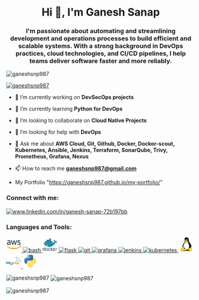 <h1 align="center">Hi 👋, I'm Ganesh Sanap</h1>
<h3 align="center">I'm passionate about automating and streamlining development and operations processes to build efficient and scalable systems. With a strong background in DevOps practices, cloud technologies, and CI/CD pipelines, I help teams deliver software faster and more reliably.</h3>

<p align="left"> <img src="https://komarev.com/ghpvc/?username=ganeshsnp987&label=Profile%20views&color=0e75b6&style=flat" alt="ganeshsnp987" /> </p>

<p align="left"> <a href="https://github.com/ryo-ma/github-profile-trophy"><img src="https://github-profile-trophy.vercel.app/?username=ganeshsnp987" alt="ganeshsnp987" /></a> </p>

- 🔭 I’m currently working on **DevSecOps projects**

- 🌱 I’m currently learning **Python for DevOps**

- 👯 I’m looking to collaborate on **Cloud Native Projects**

- 🤝 I’m looking for help with **DevOps**

- 💬 Ask me about **AWS Cloud, Git, Github, Docker, Dockor-scout, Kubernetes, Ansible, Jenkins, Terraform, SonarQube, Trivy, Prometheus, Grafana, Nexus**

- 📫 How to reach me **ganeshsnp987@gmail.com**

- My Portfolio "https://ganeshsnp987.github.io/my-portfolio/"

<h3 align="left">Connect with me:</h3>
<p align="left">
<a href="https://linkedin.com/in/www.linkedin.com/in/ganesh-sanap-72b197bb" target="blank"><img align="center" src="https://raw.githubusercontent.com/rahuldkjain/github-profile-readme-generator/master/src/images/icons/Social/linked-in-alt.svg" alt="www.linkedin.com/in/ganesh-sanap-72b197bb" height="30" width="40" /></a>
</p>

<h3 align="left">Languages and Tools:</h3>
<p align="left"> <a href="https://aws.amazon.com" target="_blank" rel="noreferrer"> <img src="https://raw.githubusercontent.com/devicons/devicon/master/icons/amazonwebservices/amazonwebservices-original-wordmark.svg" alt="aws" width="40" height="40"/> </a> <a href="https://www.gnu.org/software/bash/" target="_blank" rel="noreferrer"> <img src="https://www.vectorlogo.zone/logos/gnu_bash/gnu_bash-icon.svg" alt="bash" width="40" height="40"/> </a> <a href="https://www.docker.com/" target="_blank" rel="noreferrer"> <img src="https://raw.githubusercontent.com/devicons/devicon/master/icons/docker/docker-original-wordmark.svg" alt="docker" width="40" height="40"/> </a> <a href="https://flask.palletsprojects.com/" target="_blank" rel="noreferrer"> <img src="https://www.vectorlogo.zone/logos/pocoo_flask/pocoo_flask-icon.svg" alt="flask" width="40" height="40"/> </a> <a href="https://git-scm.com/" target="_blank" rel="noreferrer"> <img src="https://www.vectorlogo.zone/logos/git-scm/git-scm-icon.svg" alt="git" width="40" height="40"/> </a> <a href="https://grafana.com" target="_blank" rel="noreferrer"> <img src="https://www.vectorlogo.zone/logos/grafana/grafana-icon.svg" alt="grafana" width="40" height="40"/> </a> <a href="https://www.jenkins.io" target="_blank" rel="noreferrer"> <img src="https://www.vectorlogo.zone/logos/jenkins/jenkins-icon.svg" alt="jenkins" width="40" height="40"/> </a> <a href="https://kubernetes.io" target="_blank" rel="noreferrer"> <img src="https://www.vectorlogo.zone/logos/kubernetes/kubernetes-icon.svg" alt="kubernetes" width="40" height="40"/> </a> <a href="https://www.linux.org/" target="_blank" rel="noreferrer"> <img src="https://raw.githubusercontent.com/devicons/devicon/master/icons/linux/linux-original.svg" alt="linux" width="40" height="40"/> </a> <a href="https://www.mysql.com/" target="_blank" rel="noreferrer"> <img src="https://raw.githubusercontent.com/devicons/devicon/master/icons/mysql/mysql-original-wordmark.svg" alt="mysql" width="40" height="40"/> </a> <a href="https://www.python.org" target="_blank" rel="noreferrer"> <img src="https://raw.githubusercontent.com/devicons/devicon/master/icons/python/python-original.svg" alt="python" width="40" height="40"/> </a> </p>

<p><img align="left" src="https://github-readme-stats.vercel.app/api/top-langs?username=ganeshsnp987&show_icons=true&locale=en&layout=compact" alt="ganeshsnp987" /></p>

<p>&nbsp;<img align="center" src="https://github-readme-stats.vercel.app/api?username=ganeshsnp987&show_icons=true&locale=en" alt="ganeshsnp987" /></p>

<p><img align="center" src="https://github-readme-streak-stats.herokuapp.com/?user=ganeshsnp987&" alt="ganeshsnp987" /></p>

